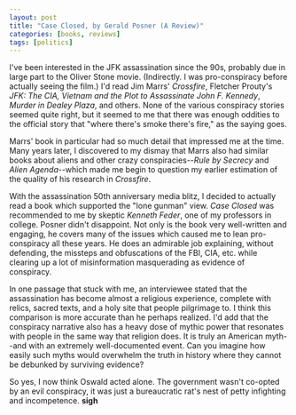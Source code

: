 ```yaml
---
layout: post
title: "Case Closed, by Gerald Posner (A Review)"
categories: [books, reviews]
tags: [politics]
---
```

I've been interested in the JFK assassination since the 90s, probably due in large part to the Oliver Stone movie. (Indirectly. I was pro-conspiracy before actually seeing the film.) I'd read Jim Marrs' _Crossfire_, Fletcher Prouty's _JFK: The CIA, Vietnam and the Plot to Assassinate John F. Kennedy_, _Murder in Dealey Plaza_, and others. None of the various conspiracy stories seemed quite right, but it seemed to me that there was enough oddities to the official story that "where there's smoke there's fire," as the saying goes.

Marrs' book in particular had so much detail that impressed me at the time. Many years later, I discovered to my dismay that Marrs also had similar books about aliens and other crazy conspiracies--_Rule by Secrecy_ and _Alien Agenda_--which made me begin to question my earlier estimation of the quality of his research in _Crossfire_.

With the assassination 50th anniversary media blitz, I decided to actually read a book which supported the "lone gunman" view. _Case Closed_ was recommended to me by skeptic _Kenneth Feder_, one of my professors in college. Posner didn't disappoint. Not only is the book very well-written and engaging, he covers many of the issues which caused me to lean pro-conspiracy all these years. He does an admirable job explaining, without defending, the missteps and obfuscations of the FBI, CIA, etc. while clearing up a lot of misinformation masquerading as evidence of conspiracy.

In one passage that stuck with me, an interviewee stated that the assassination has become almost a religious experience, complete with relics, sacred texts, and a holy site that people pilgrimage to. I think this comparison is more accurate than he perhaps realized. I'd add that the conspiracy narrative also has a heavy dose of mythic power that resonates with people in the same way that religion does. It is truly an American myth--and with an extremely well-documented event. Can you imagine how easily such myths would overwhelm the truth in history where they cannot be debunked by surviving evidence?

So yes, I now think Oswald acted alone. The government wasn't co-opted by an evil conspiracy, it was just a bureaucratic rat's nest of petty infighting and incompetence. **sigh**

